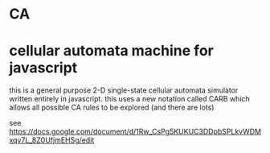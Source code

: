 # CA
cellular automata machine for javascript
========================================

this is a general purpose 2-D single-state cellular automata simulator written entirely in javascript.
this uses a new notation called CARB which allows all possible CA rules to be explored (and there are lots)

see https://docs.google.com/document/d/1Rw_CsPg5KUKUC3DDpbSPLkvWDMxqy7L_8Z0UfjmEHSg/edit

